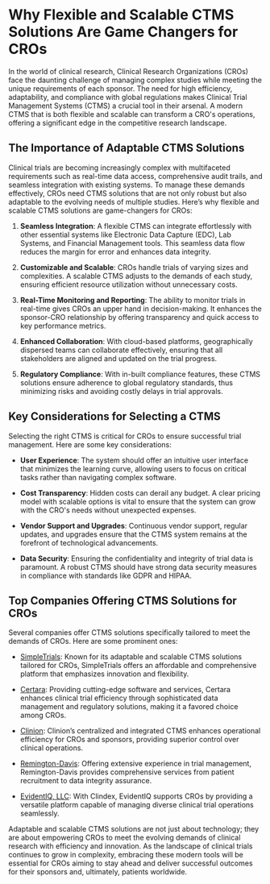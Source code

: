 # Why Flexible and Scalable CTMS Solutions Are Game Changers for CROs

In the world of clinical research, Clinical Research Organizations (CROs) face the daunting challenge of managing complex studies while meeting the unique requirements of each sponsor. The need for high efficiency, adaptability, and compliance with global regulations makes Clinical Trial Management Systems (CTMS) a crucial tool in their arsenal. A modern CTMS that is both flexible and scalable can transform a CRO's operations, offering a significant edge in the competitive research landscape.

## The Importance of Adaptable CTMS Solutions

Clinical trials are becoming increasingly complex with multifaceted requirements such as real-time data access, comprehensive audit trails, and seamless integration with existing systems. To manage these demands effectively, CROs need CTMS solutions that are not only robust but also adaptable to the evolving needs of multiple studies. Here’s why flexible and scalable CTMS solutions are game-changers for CROs:

1. **Seamless Integration**: A flexible CTMS can integrate effortlessly with other essential systems like Electronic Data Capture (EDC), Lab Systems, and Financial Management tools. This seamless data flow reduces the margin for error and enhances data integrity.

2. **Customizable and Scalable**: CROs handle trials of varying sizes and complexities. A scalable CTMS adjusts to the demands of each study, ensuring efficient resource utilization without unnecessary costs.

3. **Real-Time Monitoring and Reporting**: The ability to monitor trials in real-time gives CROs an upper hand in decision-making. It enhances the sponsor-CRO relationship by offering transparency and quick access to key performance metrics.

4. **Enhanced Collaboration**: With cloud-based platforms, geographically dispersed teams can collaborate effectively, ensuring that all stakeholders are aligned and updated on the trial progress.

5. **Regulatory Compliance**: With in-built compliance features, these CTMS solutions ensure adherence to global regulatory standards, thus minimizing risks and avoiding costly delays in trial approvals.

## Key Considerations for Selecting a CTMS

Selecting the right CTMS is critical for CROs to ensure successful trial management. Here are some key considerations:

- **User Experience**: The system should offer an intuitive user interface that minimizes the learning curve, allowing users to focus on critical tasks rather than navigating complex software.

- **Cost Transparency**: Hidden costs can derail any budget. A clear pricing model with scalable options is vital to ensure that the system can grow with the CRO's needs without unexpected expenses.

- **Vendor Support and Upgrades**: Continuous vendor support, regular updates, and upgrades ensure that the CTMS system remains at the forefront of technological advancements.

- **Data Security**: Ensuring the confidentiality and integrity of trial data is paramount. A robust CTMS should have strong data security measures in compliance with standards like GDPR and HIPAA.

## Top Companies Offering CTMS Solutions for CROs

Several companies offer CTMS solutions specifically tailored to meet the demands of CROs. Here are some prominent ones:

- [SimpleTrials](/dir/simpletrials): Known for its adaptable and scalable CTMS solutions tailored for CROs, SimpleTrials offers an affordable and comprehensive platform that emphasizes innovation and flexibility.

- [Certara](/dir/certara): Providing cutting-edge software and services, Certara enhances clinical trial efficiency through sophisticated data management and regulatory solutions, making it a favored choice among CROs.

- [Clinion](/dir/clinion): Clinion’s centralized and integrated CTMS enhances operational efficiency for CROs and sponsors, providing superior control over clinical operations.

- [Remington-Davis](/dir/remington-davis): Offering extensive experience in trial management, Remington-Davis provides comprehensive services from patient recruitment to data integrity assurance.

- [EvidentIQ, LLC](/dir/evidentiq_llc): With Clindex, EvidentIQ supports CROs by providing a versatile platform capable of managing diverse clinical trial operations seamlessly.

Adaptable and scalable CTMS solutions are not just about technology; they are about empowering CROs to meet the evolving demands of clinical research with efficiency and innovation. As the landscape of clinical trials continues to grow in complexity, embracing these modern tools will be essential for CROs aiming to stay ahead and deliver successful outcomes for their sponsors and, ultimately, patients worldwide.